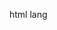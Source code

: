 html lang

   <html> 
   <head> 
      <script> 
         function dis(val) 
         { 
             document.getElementById("result").value+=val 
         }          
         function solve() 
         { 

             let x = document.getElementById("result").value 
             let y = eval(x) 
             document.getElementById("result").value = y 
         } 
           
         function clr() 
         { 
             document.getElementById("result").value = "" 

         } 
      </script> 
      <style> 
         .title{ 
         background-color: skyblue;
         margin-bottom: 10px; 
         text-align:center; 
         width: 250px; 
         zize: 13;
         font:arial white;
         color:grey; 
         border:ridge grey 12px; 
         } 
           input[type="button"] 

         { 
         background-color:CC99CC; 
         color: black; 
         border: double skyblue 15px; 
         width:100% 
         }  

         input[type="text"] 

         { 

         background-color:FFCCFF ; 
         border: groove skyblue 10px; 
         width:100% 

         } 

      </style> 
   </head> 
   <body> 
      <div class = title ><h4> Art Calculator</h4></div> 
      <table border="1"> 
         <tr> 
            <td colspan="3"><input type="text" id="result"/></td> 
            <td><input type="button" value="c" onclick="clr()"/> </td> 
         </tr> 
         <tr>  
            <td><input type="button" value="1" onclick="dis('1')"/> </td> 
            <td><input type="button" value="2" onclick="dis('2')"/> </td> 
            <td><input type="button" value="3" onclick="dis('3')"/> </td> 
            <td><input type="button" value="/" onclick="dis('/')"/> </td> 
         </tr> 
         <tr> 
            <td><input type="button" value="4" onclick="dis('4')"/> </td> 
            <td><input type="button" value="5" onclick="dis('5')"/> </td> 
            <td><input type="button" value="6" onclick="dis('6')"/> </td> 
            <td><input type="button" value="-" onclick="dis('-')"/> </td> 
         </tr> 
         <tr> 
            <td><input type="button" value="7" onclick="dis('7')"/> </td> 
            <td><input type="button" value="8" onclick="dis('8')"/> </td> 
            <td><input type="button" value="9" onclick="dis('9')"/> </td> 
            <td><input type="button" value="+" onclick="dis('+')"/> </td> 
         </tr> 
         <tr> 
            <td><input type="button" value="." onclick="dis('.')"/> </td> 
            <td><input type="button" value="0" onclick="dis('0')"/> </td> 
            <td><input type="button" value="=" onclick="solve()"/> </td> 
            <td><input type="button" value="*" onclick="dis('*')"/> </td> 
         </tr> 
      </table> 
   </body> 
</html>



